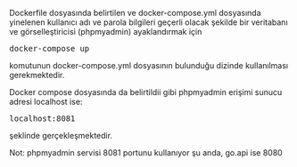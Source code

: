 Dockerfile dosyasında belirtilen ve docker-compose.yml dosyasında yinelenen 
kullanıcı adı ve parola bilgileri geçerli olacak şekilde 
bir veritabanı ve görselleştiricisi (phpmyadmin) ayaklandırmak için 

<pre>docker-compose up</pre>

komutunun docker-compose.yml dosyasının bulunduğu dizinde 
kullanılması gerekmektedir.

Docker compose dosyasında da belirtildii gibi phpmyadmin erişimi sunucu adresi localhost ise:

<pre>localhost:8081</pre> şeklinde gerçekleşmektedir.

Not: phpmyadmin servisi 8081 portunu kullanıyor şu anda, go.api ise 8080
